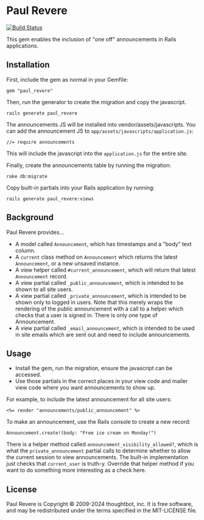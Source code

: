 # Paul Revere

[![Build Status](https://travis-ci.org/thoughtbot/paul_revere.svg?branch=master)](https://travis-ci.org/thoughtbot/paul_revere)

This gem enables the inclusion of "one off" announcements in Rails applications.

## Installation

First, include the gem as normal in your Gemfile:

    gem "paul_revere"

Then, run the generator to create the migration and copy the javascript.

    rails generate paul_revere

The announcements JS will be installed into vendor/assets/javascripts.
You can add the announcement JS to `app/assets/javascripts/application.js`:

    //= require announcements

This will include the javascript into the `application.js` for the entire site.

Finally, create the announcements table by running the migration:

    rake db:migrate

Copy built-in partials into your Rails application by running:

    rails generate paul_revere:views

## Background

Paul Revere provides...

* A model called `Announcement`, which has timestamps and a "body" text column.
* A `current` class method on `Announcement` which returns the latest
  `Announcement`, or a new unsaved instance.
* A view helper called `#current_announcement`, which will return that latest
  `Announcement` record.
* A view partial called `_public_announcement`, which is intended to be shown to
  all site users.
* A view partial called `_private_announcement`, which is intended to be shown
  only to logged in users.  Note that this merely wraps the rendering of the
  public announcement with a call to a helper which checks that a user is signed
  in. There is only one type of Announcement.
* A view partial called `_email_announcement`, which is intended to be used in
  site emails which are sent out and need to include announcements.

## Usage

* Install the gem, run the migration, ensure the javascript can be accessed.
* Use those partials in the correct places in your view code and mailer view
  code where you want announcements to show up.

For example, to include the latest announcement for all site users:

```
<%= render "announcements/public_announcement" %>
```

To make an announcement, use the Rails console to create a new record:

```
Announcement.create!(body: "Free ice cream on Monday!")
```

There is a helper method called `announcement_visibility_allowed?`, which is
what the `private_announcement` partial calls to determine whether to allow the
current session to view announcements.  The built-in implementation just checks
that `current_user` is truth-y. Override that helper method if you want to do
something more interesting as a check here.

## License

Paul Revere is Copyright © 2009-2024 thoughtbot, inc. It is free software, and may be
redistributed under the terms specified in the MIT-LICENSE file.

<!-- START /templates/footer.md -->
<!-- END /templates/footer.md -->
